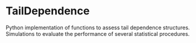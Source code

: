 # TailDependence
Python implementation of functions to assess tail dependence structures.
Simulations to evaluate the performance of several statistical procedures.
